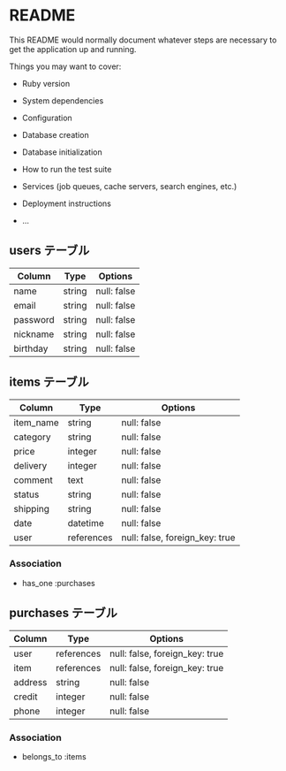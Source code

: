 # README

This README would normally document whatever steps are necessary to get the
application up and running.

Things you may want to cover:

* Ruby version

* System dependencies

* Configuration

* Database creation

* Database initialization

* How to run the test suite

* Services (job queues, cache servers, search engines, etc.)

* Deployment instructions

* ...

## users テーブル

| Column   | Type   | Options     |
| -------- | ------ | ----------- |
| name     | string | null: false |
| email    | string | null: false |
| password | string | null: false |
| nickname | string | null: false |
| birthday | string | null: false |



## items テーブル

| Column    | Type       | Options     |
| --------- | ---------- | ----------- |
| item_name | string     | null: false |
| category  | string     | null: false |
| price     | integer    | null: false |
| delivery  | integer    | null: false |
| comment   | text       | null: false |
| status    | string     | null: false |
| shipping  | string     | null: false |
| date      | datetime   | null: false |
| user      | references | null: false, foreign_key: true |


### Association

- has_one :purchases

## purchases テーブル

| Column  | Type       | Options                        |
| ------- | ---------- | ------------------------------ |
| user    | references | null: false, foreign_key: true |
| item    | references | null: false, foreign_key: true |
| address | string     | null: false |
| credit  | integer    | null: false |
| phone   | integer    | null: false |


### Association

- belongs_to :items